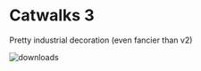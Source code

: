 # Catwalks 3
Pretty industrial decoration (even fancier than v2)

![downloads](http://cf.way2muchnoise.eu/catwalks-3.svg)
